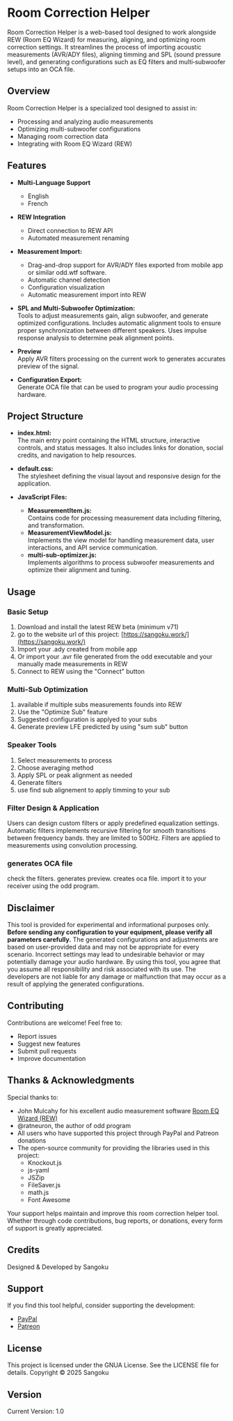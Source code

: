 # Room Correction Helper

Room Correction Helper is a web-based tool designed to work alongside REW (Room EQ Wizard) for measuring, aligning, and optimizing room correction settings. It streamlines the process of importing acoustic measurements (AVR/ADY files), aligning timming and SPL (sound pressure level), and generating configurations such as EQ filters and multi‑subwoofer setups into an OCA file.

## Overview

Room Correction Helper is a specialized tool designed to assist in:

- Processing and analyzing audio measurements
- Optimizing multi-subwoofer configurations
- Managing room correction data
- Integrating with Room EQ Wizard (REW)

## Features

- **Multi-Language Support**

  - English
  - French

- **REW Integration**

  - Direct connection to REW API
  - Automated measurement renaming

- **Measurement Import:**
  - Drag-and-drop support for AVR/ADY files exported from mobile app or similar odd.wtf software.
  - Automatic channel detection
  - Configuration visualization
  - Automatic measurement import into REW
- **SPL and Multi-Subwoofer Optimization:**  
  Tools to adjust measurements gain, align subwoofer, and generate optimized configurations. Includes automatic alignment tools to ensure proper synchronization between different speakers. Uses impulse response analysis to determine peak alignment points.

- **Preview**  
  Apply AVR filters processing on the current work to generates accurates preview of the signal.
- **Configuration Export:**  
  Generate OCA file that can be used to program your audio processing hardware.

## Project Structure

- **index.html:**  
  The main entry point containing the HTML structure, interactive controls, and status messages. It also includes links for donation, social credits, and navigation to help resources.

- **default.css:**  
  The stylesheet defining the visual layout and responsive design for the application.

- **JavaScript Files:**
  - **MeasurementItem.js:**  
    Contains code for processing measurement data including filtering, and transformation.
  - **MeasurementViewModel.js:**  
    Implements the view model for handling measurement data, user interactions, and API service communication.
  - **multi-sub-optimizer.js:**  
    Implements algorithms to process subwoofer measurements and optimize their alignment and tuning.

## Usage

### Basic Setup

1. Download and install the latest REW beta (minimum v71)
2. go to the website url of this project: [https://sangoku.work/](https://sangoku.work/)
3. Import your .ady created from mobile app
4. Or import your .avr file generated from the odd executable and your manually made measurements in REW
5. Connect to REW using the "Connect" button

### Multi-Sub Optimization

1. available if multiple subs measurements founds into REW
2. Use the "Optimize Sub" feature
3. Suggested configuration is applyed to your subs
4. Generate preview LFE predicted by using "sum sub" button

### Speaker Tools

1. Select measurements to process
2. Choose averaging method
3. Apply SPL or peak alignment as needed
4. Generate filters
5. use find sub alignement to apply timming to your sub

### Filter Design & Application

Users can design custom filters or apply predefined equalization settings.
Automatic filters implements recursive filtering for smooth transitions between frequency bands. they are limited to 500Hz.
Filters are applied to measurements using convolution processing.

### generates OCA file

check the filters.
generates preview.
creates oca file.
import it to your receiver using the odd program.

## Disclaimer

This tool is provided for experimental and informational purposes only. **Before sending any configuration to your equipment, please verify all parameters carefully.** The generated configurations and adjustments are based on user-provided data and may not be appropriate for every scenario. Incorrect settings may lead to undesirable behavior or may potentially damage your audio hardware. By using this tool, you agree that you assume all responsibility and risk associated with its use. The developers are not liable for any damage or malfunction that may occur as a result of applying the generated configurations.

## Contributing

Contributions are welcome! Feel free to:

- Report issues
- Suggest new features
- Submit pull requests
- Improve documentation

## Thanks & Acknowledgments

Special thanks to:

- John Mulcahy for his excellent audio measurement software [Room EQ Wizard (REW)](https://www.roomeqwizard.com/)
- @ratneuron, the author of odd program
- All users who have supported this project through PayPal and Patreon donations
- The open-source community for providing the libraries used in this project:
  - Knockout.js
  - js-yaml
  - JSZip
  - FileSaver.js
  - math.js
  - Font Awesome

Your support helps maintain and improve this room correction helper tool. Whether through code contributions, bug reports, or donations, every form of support is greatly appreciated.

## Credits

Designed & Developed by Sangoku

## Support

If you find this tool helpful, consider supporting the development:

- [PayPal](https://www.paypal.com/donate/?hosted_button_id=V53J7XLBD3A2C)
- [Patreon](https://www.patreon.com/Sangoku)

## License

This project is licensed under the GNUA License. See the LICENSE file for details.
Copyright © 2025 Sangoku

## Version

Current Version: 1.0
